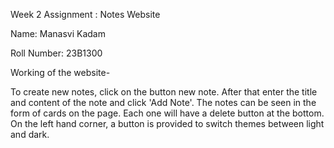 Week 2 Assignment : Notes Website

Name: Manasvi Kadam

Roll Number: 23B1300

Working of the website-

To create new notes, click on the button new note. After that enter the title and content of the note and click 'Add Note'. The notes can be seen in the form of cards on the page. Each one will have a delete button at the bottom. On the left hand corner, a button is provided to switch themes between light and dark.


